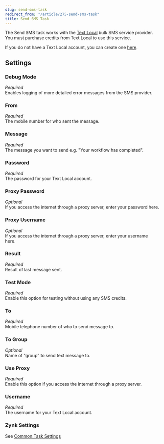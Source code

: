 ```yaml
---
slug: send-sms-task
redirect_from: "/article/275-send-sms-task"
title: Send SMS Task
---
```

The Send SMS task works with the [Text Local](http://www.textlocal.com/) bulk SMS service provider. You must purchase credits from Text Local to use this service.

If you do not have a Text Local account, you can create one [here](http://www.txtlocal.co.uk/?tlrx=64599).

## Settings
### Debug Mode
_Required_  
Enables logging of more detailed error messages from the SMS provider.

### From
_Required_  
The mobile number for who sent the message.

### Message
_Required_  
The message you want to send e.g. "Your workflow has completed".

### Password
_Required_  
The password for your Text Local account.

### Proxy Password
_Optional_  
If you access the internet through a proxy server, enter your password here.

### Proxy Username
_Optional_  
If you access the internet through a proxy server, enter your username here.

### Result
_Required_  
Result of last message sent.

### Test Mode
_Required_  
Enable this option for testing without using any SMS credits.

### To
_Required_  
Mobile telephone number of who to send message to.

### To Group
_Optional_  
Name of "group" to send text message to.

### Use Proxy
_Required_  
Enable this option if you access the internet through a proxy server.

### Username
_Required_  
The username for your Text Local account.

### Zynk Settings
See [Common Task Settings](common-task-settings)
